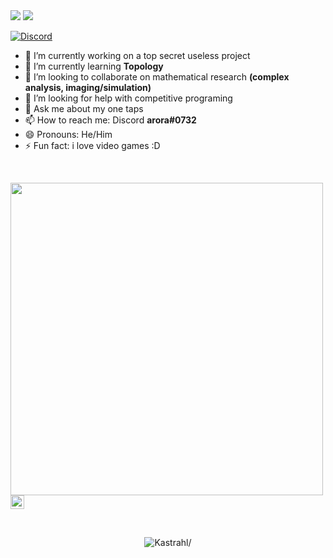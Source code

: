 <img src="https://github-readme-stats.vercel.app/api?username=RishabhAroraa&show_icons=true&?count_private=true">
<img src="https://github-readme-stats.vercel.app/api/top-langs/?username=RishabhAroraa&layout=compact">

[![Discord](https://img.shields.io/discord/326031927016554506.svg?label=&logo=discord&logoColor=ffffff&color=7389D8&labelColor=6A7EC2)](https://discord.gg/dhMXznV)

- 🔭 I’m currently working on a top secret useless project
- 🌱 I’m currently learning **Topology**
- 👯 I’m looking to collaborate on mathematical research **(complex analysis, imaging/simulation)**
- 🤔 I’m looking for help with competitive programing
- 💬 Ask me about my one taps
- 📫 How to reach me: Discord **arora#0732**
- 😄 Pronouns: He/Him
- ⚡ Fun fact: i love video games :D

<br/>
<p><img src="https://media1.tenor.com/images/ece61b024a100cb667a7ac0b99d7c11d/tenor.gif?itemid=12320147" width="500" align='left'><p>

<br/>

<p>
<a href="https://www.linkedin.com/in/rishabh-arora-b78333156/">
<img alt="Rishabhs's LinkedIn" width="22px" src="https://cdn.jsdelivr.net/npm/simple-icons@v3/icons/linkedin.svg" />
</a> 
</p>


<br/>
<p align="center"> <img src=https://komarev.com/ghpvc/?username=rishabharoraa alt=Kastrahl/> </p> 
